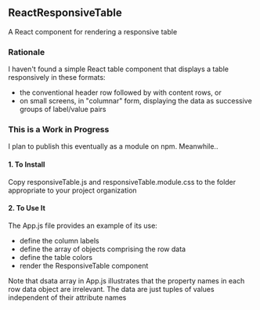 ## ReactResponsiveTable
A React component for rendering a responsive table

### Rationale
I haven't found a simple React table component that displays a table responsively in these formats:
- the conventional header row followed by with content rows, or
- on small screens, in "columnar" form, displaying the data as successive groups of label/value pairs  

### This is a Work in Progress
I plan to publish this eventually as a module on npm. Meanwhile..

#### 1. To Install 
Copy responsiveTable.js and responsiveTable.module.css to the folder appropriate to your project organization

#### 2. To Use It
The App.js file provides an example of its use:
- define the column labels
- define the array of objects comprising the row data
- define the table colors
- render the ResponsiveTable component

Note that dsata array in App.js illustrates that the property names in each row data object are irrelevant. The data are just tuples of values independent of their attribute names
